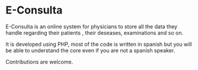 # E-Consulta

E-Consulta is an online system for physicians to store all the data they handle regarding their patients , their deseases, examinations and so on.

It is developed using PHP, most of the code is written in spanish but you will be able to understand the core even if you are not a spanish speaker.

Contributions are welcome.

